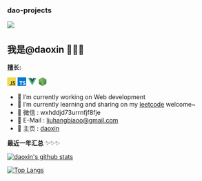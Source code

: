 ### dao-projects 

![](https://visitor-badge.glitch.me/badge?page_id=dao-projects.dao-projects)

<!--
**dao-projects/dao-projects** is a ✨ _special_ ✨ repository because its `README.md` (this file) appears on your GitHub profile.

Here are some ideas to get you started:

- 🔭 I’m currently working on ...
- 🌱 I’m currently learning ...
- 👯 I’m looking to collaborate on ...
- 🤔 I’m looking for help with ...
- 💬 Ask me about ...
- 📫 How to reach me: ...
- 😄 Pronouns: ...
- ⚡ Fun fact: ...
-->

## 我是@daoxin 👋👋👋

**擅长:**  


<code><img height="20" src="https://raw.githubusercontent.com/github/explore/80688e429a7d4ef2fca1e82350fe8e3517d3494d/topics/javascript/javascript.png"></code>
<code><img height="20" src="https://raw.githubusercontent.com/github/explore/80688e429a7d4ef2fca1e82350fe8e3517d3494d/topics/typescript/typescript.png"></code>
<code><img height="20" src="https://raw.githubusercontent.com/github/explore/80688e429a7d4ef2fca1e82350fe8e3517d3494d/topics/vue/vue.png"></code>
<code><img height="20" src="https://raw.githubusercontent.com/github/explore/80688e429a7d4ef2fca1e82350fe8e3517d3494d/topics/nodejs/nodejs.png"></code>

- 🔭 I’m currently working on Web development
- 🌱 I’m currently learning and sharing on my [leetcode](https://leetcode.cn/leetbook/) welcome~ 
- 💬 微信 : wxhddjd73urrnfjf8fje
- 📧 E-Mail : liuhangbiaoo@gmail.com
- 📁 主页 : [daoxin](https://www.liuhangbiao.com/)


**最近一年汇总** ✨✨✨

[![daoxin's github stats](https://github-readme-stats.vercel.app/api?username=liuhangbiao)](https://github.com/anuraghazra/github-readme-stats)

[![Top Langs](https://github-readme-stats.vercel.app/api/top-langs/?username=liuhangbiao&langs_count=6)](https://github.com/anuraghazra/github-readme-stats)

